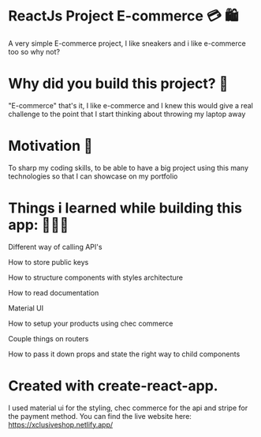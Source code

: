 # ReactJs Project E-commerce 💳 🛍

A very simple E-commerce project, I like sneakers and i like e-commerce too so why not? 

# Why did you build this project? 🤔

"E-commerce" that's it, I like e-commerce and I knew this would give a real challenge to the point that I start thinking about throwing my laptop away

# Motivation 🦾

To sharp my coding skills, to be able to have a big project using this many technologies so that I can showcase on my portfolio

# Things i learned while building this app: 👨🏾‍💻

 Different way of calling API's

 How to store public keys 

 How to structure components with styles architecture
 
 How to read documentation

 Material UI

 How to setup your products using chec commerce

 Couple things on routers

 How to pass it down props and state the right way to child components

# Created with create-react-app.

I used material ui for the styling, chec commerce for the api and stripe for the payment method.
You can find the live website here: https://xclusiveshop.netlify.app/

